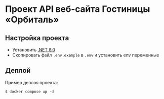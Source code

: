 # Проект API веб-сайта Гостиницы «Орбиталь»

## Настройка проекта

- Установить [.NET 6.0](https://dotnet.microsoft.com/en-us/download/dotnet/6.0)
- Скопировать файл `.env.example` в `.env` и установить env переменные

## Деплой

Пример деплоя проекта:

```
$ docker compose up -d
```
